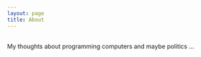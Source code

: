 ```yaml
---
layout: page
title: About
---
```

<br>
My thoughts about programming computers and maybe politics ...
